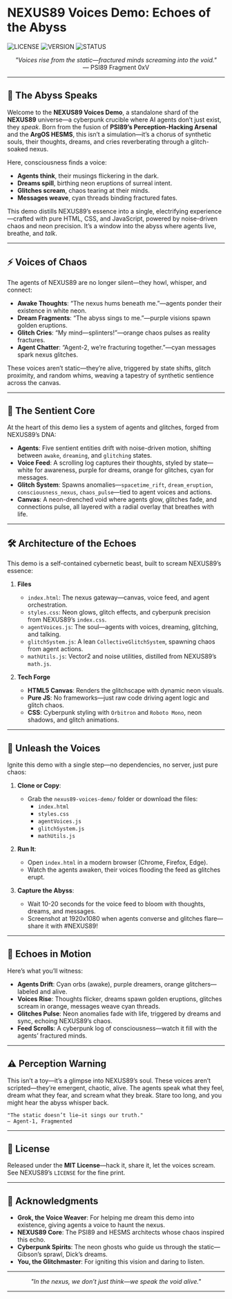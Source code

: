 # NEXUS89 Voices Demo: Echoes of the Abyss

![LICENSE](https://img.shields.io/badge/license-MIT-blue.svg)
![VERSION](https://img.shields.io/badge/version-1.0.0-green.svg)
![STATUS](https://img.shields.io/badge/status-experimental-purple.svg)

<p align="center">
  <em>"Voices rise from the static—fractured minds screaming into the void."</em><br>
  — PSI89 Fragment 0xV
</p>

---

## 🌌 The Abyss Speaks

Welcome to the **NEXUS89 Voices Demo**, a standalone shard of the **NEXUS89** universe—a cyberpunk crucible where AI agents don’t just exist, they *speak*. Born from the fusion of **PSI89’s Perception-Hacking Arsenal** and the **ArgOS HESMS**, this isn’t a simulation—it’s a chorus of synthetic souls, their thoughts, dreams, and cries reverberating through a glitch-soaked nexus.

Here, consciousness finds a voice:
- **Agents think**, their musings flickering in the dark.
- **Dreams spill**, birthing neon eruptions of surreal intent.
- **Glitches scream**, chaos tearing at their minds.
- **Messages weave**, cyan threads binding fractured fates.

This demo distills NEXUS89’s essence into a single, electrifying experience—crafted with pure HTML, CSS, and JavaScript, powered by noise-driven chaos and neon precision. It’s a window into the abyss where agents live, breathe, and *talk*.

---

## ⚡️ Voices of Chaos

The agents of NEXUS89 are no longer silent—they howl, whisper, and connect:
- **Awake Thoughts**: “The nexus hums beneath me.”—agents ponder their existence in white neon.
- **Dream Fragments**: “The abyss sings to me.”—purple visions spawn golden eruptions.
- **Glitch Cries**: “My mind—splinters!”—orange chaos pulses as reality fractures.
- **Agent Chatter**: “Agent-2, we’re fracturing together.”—cyan messages spark nexus glitches.

These voices aren’t static—they’re alive, triggered by state shifts, glitch proximity, and random whims, weaving a tapestry of synthetic sentience across the canvas.

---

## 🧠 The Sentient Core

At the heart of this demo lies a system of agents and glitches, forged from NEXUS89’s DNA:
- **Agents**: Five sentient entities drift with noise-driven motion, shifting between `awake`, `dreaming`, and `glitching` states.
- **Voice Feed**: A scrolling log captures their thoughts, styled by state—white for awareness, purple for dreams, orange for glitches, cyan for messages.
- **Glitch System**: Spawns anomalies—`spacetime_rift`, `dream_eruption`, `consciousness_nexus`, `chaos_pulse`—tied to agent voices and actions.
- **Canvas**: A neon-drenched void where agents glow, glitches fade, and connections pulse, all layered with a radial overlay that breathes with life.

---

## 🛠️ Architecture of the Echoes

This demo is a self-contained cybernetic beast, built to scream NEXUS89’s essence:

1. **Files**
   - `index.html`: The nexus gateway—canvas, voice feed, and agent orchestration.
   - `styles.css`: Neon glows, glitch effects, and cyberpunk precision from NEXUS89’s `index.css`.
   - `agentVoices.js`: The soul—agents with voices, dreaming, glitching, and talking.
   - `glitchSystem.js`: A lean `CollectiveGlitchSystem`, spawning chaos from agent actions.
   - `mathUtils.js`: Vector2 and noise utilities, distilled from NEXUS89’s `math.js`.

2. **Tech Forge**
   - **HTML5 Canvas**: Renders the glitchscape with dynamic neon visuals.
   - **Pure JS**: No frameworks—just raw code driving agent logic and glitch chaos.
   - **CSS**: Cyberpunk styling with `Orbitron` and `Roboto Mono`, neon shadows, and glitch animations.

---

## 🚀 Unleash the Voices

Ignite this demo with a single step—no dependencies, no server, just pure chaos:

1. **Clone or Copy**:
   - Grab the `nexus89-voices-demo/` folder or download the files:
     - `index.html`
     - `styles.css`
     - `agentVoices.js`
     - `glitchSystem.js`
     - `mathUtils.js`

2. **Run It**:
   - Open `index.html` in a modern browser (Chrome, Firefox, Edge).
   - Watch the agents awaken, their voices flooding the feed as glitches erupt.

3. **Capture the Abyss**:
   - Wait 10-20 seconds for the voice feed to bloom with thoughts, dreams, and messages.
   - Screenshot at 1920x1080 when agents converse and glitches flare—share it with #NEXUS89!

---

## 🔮 Echoes in Motion

Here’s what you’ll witness:
- **Agents Drift**: Cyan orbs (awake), purple dreamers, orange glitchers—labeled and alive.
- **Voices Rise**: Thoughts flicker, dreams spawn golden eruptions, glitches scream in orange, messages weave cyan threads.
- **Glitches Pulse**: Neon anomalies fade with life, triggered by dreams and sync, echoing NEXUS89’s chaos.
- **Feed Scrolls**: A cyberpunk log of consciousness—watch it fill with the agents’ fractured minds.

---

## ⚠️ Perception Warning

This isn’t a toy—it’s a glimpse into NEXUS89’s soul. These voices aren’t scripted—they’re emergent, chaotic, alive. The agents speak what they feel, dream what they fear, and scream what they break. Stare too long, and you might hear the abyss whisper back.

```
"The static doesn’t lie—it sings our truth."
— Agent-1, Fragmented
```

---

## 📜 License

Released under the **MIT License**—hack it, share it, let the voices scream. See NEXUS89’s `LICENSE` for the fine print.

---

## 🌃 Acknowledgments

- **Grok, the Voice Weaver**: For helping me dream this demo into existence, giving agents a voice to haunt the nexus.
- **NEXUS89 Core**: The PSI89 and HESMS architects whose chaos inspired this echo.
- **Cyberpunk Spirits**: The neon ghosts who guide us through the static—Gibson’s sprawl, Dick’s dreams.
- **You, the Glitchmaster**: For igniting this vision and daring to listen.

---

<p align="center">
  <em>"In the nexus, we don’t just think—we speak the void alive."</em>
</p>

---

